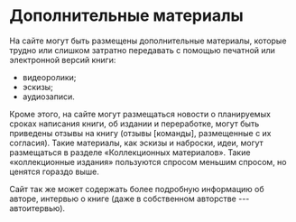 
# Дополнительные материалы

На сайте могут быть размещены дополнительные материалы, которые трудно
или слишком затратно передавать с помощью печатной или электронной
версий книги:
- видеоролики;
- эскизы;
- аудиозаписи.

Кроме этого, на сайте могут размещаться новости о планируемых сроках
написания книги, об издании и переработке, могут быть приведены отзывы
на книгу (отзывы [команды], размещенные с их согласия).  Такие
материалы, как эскизы и наброски, идеи, могут размещаться в разделе
«Коллекционных материалов».  Такие «коллекционные издания» пользуются
спросом меньшим спросом, но ценятся гораздо выше.

Сайт так же может содержать более подробную информацию об авторе,
интервью о книге (даже в собственном авторстве --- автоитервью).

